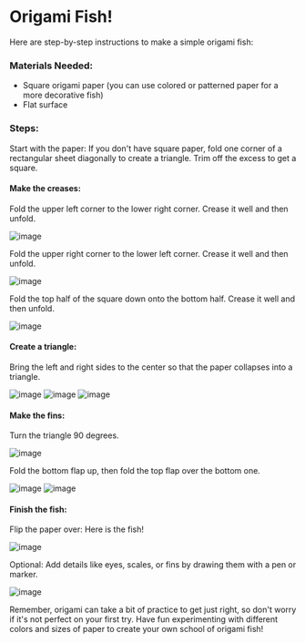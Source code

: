 # Origami Fish!

Here are step-by-step instructions to make a simple origami fish:

### Materials Needed:
* Square origami paper (you can use colored or patterned paper for 
a more decorative fish)
* Flat surface

### Steps:
Start with the paper: If you don't have square paper, fold one corner 
of a rectangular sheet diagonally to create a triangle. Trim off the
excess to get a square.

#### Make the creases:

Fold the upper left corner to the lower right corner. Crease it well 
and then unfold.

![image](images/step_one.jpg)

Fold the upper right corner to the lower left corner. Crease it well 
and then unfold.

![image](images/step_two.jpg)

Fold the top half of the square down onto the bottom half. Crease it 
well and then unfold.

![image](images/step_three.jpg)

#### Create a triangle:

Bring the left and right sides to the center so that the paper collapses 
into a triangle.

![image](images/step_four.jpg)
![image](images/step_five.jpg)
![image](images/step_six.jpg)

#### Make the fins:

Turn the triangle 90 degrees.

![image](images/step_seven.jpg)

Fold the bottom flap up, then fold the top flap over the bottom one. 

![image](images/step_seven.jpg)
![image](images/step_eight.jpg)

#### Finish the fish:

Flip the paper over: Here is the fish!

![image](images/step_eleven.jpg)

Optional: Add details like eyes, scales, or fins by drawing them with a 
pen or marker.

![image](images/step_twelve.jpg)

Remember, origami can take a bit of practice to get just right, so don't 
worry if it's not perfect on your first try. Have fun experimenting with 
different colors and sizes of paper to create your own school of origami 
fish!


